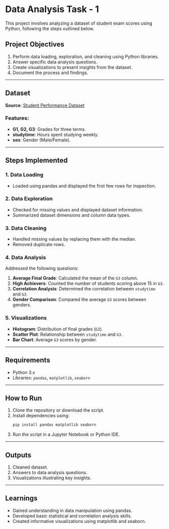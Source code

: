 # Data Analysis Task - 1

This project involves analyzing a dataset of student exam scores using Python, following the steps outlined below.

## Project Objectives
1. Perform data loading, exploration, and cleaning using Python libraries.
2. Answer specific data analysis questions.
3. Create visualizations to present insights from the dataset.
4. Document the process and findings.

---

## Dataset
**Source**: [Student Performance Dataset](https://archive.ics.uci.edu/ml/machine-learning-databases/00320/student.zip)

### Features:
- **G1, G2, G3**: Grades for three terms.
- **studytime**: Hours spent studying weekly.
- **sex**: Gender (Male/Female).

---

## Steps Implemented

### 1. Data Loading
- Loaded using pandas and displayed the first few rows for inspection.

### 2. Data Exploration
- Checked for missing values and displayed dataset information.
- Summarized dataset dimensions and column data types.

### 3. Data Cleaning
- Handled missing values by replacing them with the median.
- Removed duplicate rows.

### 4. Data Analysis
Addressed the following questions:
1. **Average Final Grade**: Calculated the mean of the `G3` column.
2. **High Achievers**: Counted the number of students scoring above 15 in `G3`.
3. **Correlation Analysis**: Determined the correlation between `studytime` and `G3`.
4. **Gender Comparison**: Compared the average `G3` scores between genders.

### 5. Visualizations
- **Histogram**: Distribution of final grades (`G3`).
- **Scatter Plot**: Relationship between `studytime` and `G3`.
- **Bar Chart**: Average `G3` scores by gender.

---

## Requirements
- Python 3.x
- Libraries: `pandas`, `matplotlib`, `seaborn`

---

## How to Run
1. Clone the repository or download the script.
2. Install dependencies using:
   ```bash
   pip install pandas matplotlib seaborn
   ```
3. Run the script in a Jupyter Notebook or Python IDE.

---

## Outputs
1. Cleaned dataset.
2. Answers to data analysis questions.
3. Visualizations illustrating key insights.

---

## Learnings
- Gained understanding in data manipulation using pandas.
- Developed basic statistical and correlation analysis skills.
- Created informative visualizations using matplotlib and seaborn.

